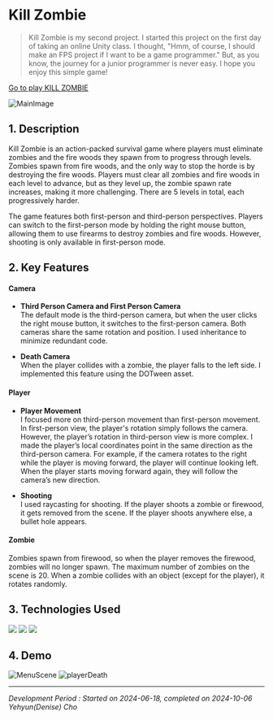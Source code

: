 # Kill Zombie
> Kill Zombie is my second project. I started this project on the first day of taking an online Unity class. I thought, "Hmm, of course, I should make an FPS project if I want to be a game programmer." But, as you know, the journey for a junior programmer is never easy. I hope you enjoy this simple game!

[Go to play KILL ZOMBIE](https://play.unity.com/en/games/2be07dfa-3e01-4246-a294-71c6adb7750a/killzombie)

![MainImage](https://github.com/user-attachments/assets/6dbe1243-90c7-4b7a-856b-d6412b9b62e0)

## 1. Description

Kill Zombie is an action-packed survival game where players must eliminate zombies and the fire woods they spawn from to progress through levels. Zombies spawn from fire woods, and the only way to stop the horde is by destroying the fire woods. Players must clear all zombies and fire woods in each level to advance, but as they level up, the zombie spawn rate increases, making it more challenging. There are 5 levels in total, each progressively harder.

The game features both first-person and third-person perspectives. Players can switch to the first-person mode by holding the right mouse button, allowing them to use firearms to destroy zombies and fire woods. However, shooting is only available in first-person mode.

## 2. Key Features

#### Camera
* **Third Person Camera and First Person Camera**<br>
The default mode is the third-person camera, but when the user clicks the right mouse button, it switches to the first-person camera. Both cameras share the same rotation and position. I used inheritance to minimize redundant code.

* **Death Camera**<br>
When the player collides with a zombie, the player falls to the left side. I implemented this feature using the DOTween asset.

#### Player
* **Player Movement**<br>
I focused more on third-person movement than first-person movement. In first-person view, the player's rotation simply follows the camera. However, the player’s rotation in third-person view is more complex. I made the player’s local coordinates point in the same direction as the third-person camera. For example, if the camera rotates to the right while the player is moving forward, the player will continue looking left. When the player starts moving forward again, they will follow the camera’s new direction.

* **Shooting**<br>
I used raycasting for shooting. If the player shoots a zombie or firewood, it gets removed from the scene. If the player shoots anywhere else, a bullet hole appears.

#### Zombie
Zombies spawn from firewood, so when the player removes the firewood, zombies will no longer spawn. The maximum number of zombies on the scene is 20. When a zombie collides with an object (except for the player), it rotates randomly.

## 3. Technologies Used

<img src="https://img.shields.io/badge/Unity-222324?style=for-the-badge&logo=unity&logoColor=white">
<img src="https://img.shields.io/badge/Visual%20Studio-007ACC.svg?&style=for-the-badge&logo=Visual%20Studio&logoColor=white"/>
<img src="https://img.shields.io/badge/C%23-4D53E8?style=for-the-badge&logo=c#&logoColor=white">

## 4. Demo
![MenuScene](https://github.com/user-attachments/assets/b1e987da-f36b-4110-8677-a953896744e7)
![playerDeath](https://github.com/user-attachments/assets/80d4b80a-ccce-4fb5-b0b9-358303bd71c4)

*****

_Development Period : Started on 2024-06-18, completed on 2024-10-06_ <br>
_Yehyun(Denise) Cho_
